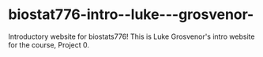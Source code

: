 # biostat776-intro--luke---grosvenor-
Introductory website for biostats776!
This is Luke Grosvenor's intro website for the course, Project 0.
